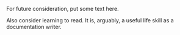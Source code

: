 For future consideration, put some text here.

Also consider learning to read. It is, arguably, a useful life skill as a documentation writer.

